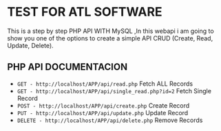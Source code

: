 # TEST FOR ATL SOFTWARE
This is a step by step PHP API WITH  MySQL ,In this webapi i am going to show you  one of the options  to create a simple API CRUD (Create, Read, Update, Delete).


## PHP API DOCUMENTACION

* `GET - http://localhost/APP/api/read.php` Fetch ALL Records
* `GET - http://localhost/APP/api/single_read.php?id=2` Fetch Single Record
* `POST - http://localhost/APP/api/create.php` Create Record
* `PUT - http://localhost/APP/api/update.php` Update Record
* `DELETE - http://localhost/APP/api/delete.php` Remove Records
